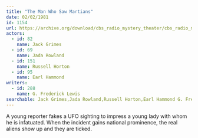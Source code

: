 ```yaml
---
title: "The Man Who Saw Martians"
date: 02/02/1981
id: 1154
url: https://archive.org/download/cbs_radio_mystery_theater/cbs_radio_mystery_theater-1151-1200.zip/cbs_radio_mystery_theater-1151-1200%2Fcbsrmt_1154_the_man_who_saw_martians.mp3
actors:  
  - id: 82
    name: Jack Grimes  
  - id: 69
    name: Jada Rowland  
  - id: 151
    name: Russell Horton  
  - id: 95
    name: Earl Hammond
writers:  
  - id: 288
    name: G. Frederick Lewis
searchable: Jack Grimes,Jada Rowland,Russell Horton,Earl Hammond G. Frederick Lewis
---
```

A young reporter fakes a UFO sighting to impress a young lady with whom he is infatuated. When the incident gains national prominence, the real aliens show up and they are ticked.
